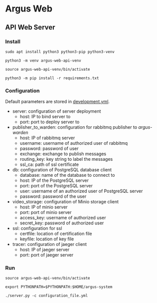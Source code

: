 # Argus Web

## API Web Server

### Install

```shell
sudo apt install python3 python3-pip python3-venv

python3 -m venv argus-web-api-venv

source argus-web-api-venv/bin/activate

python3 -m pip install -r requirements.txt
```

### Configuration

Default parameters are stored in [development.yml](development.yml).

- server: configuration of server deployment
  - host: IP to bind server to
  - port: port to deploy server to
- publisher_to_warden: configuration for rabbitmq publisher to *argus-warden*
  - host: IP of rabbitmq server
  - username: username of authorized user of rabbitmq
  - password: password of user
  - exchange: exchange to publish messages
  - routing_key: key string to label the messages
  - ssl_ca: path of ssl certificate
- db: configuration of PostgreSQL database client
  - database: name of the database to connect to
  - host: IP of the PostgreSQL server
  - port: port of the PostgreSQL server
  - user: username of an authorized user of PostgreSQL server
  - password: password of the user
- video_storage: configuration of Minio storage client
  - host: IP of minio server
  - port: port of minio server
  - access_key: username of authorized user
  - secret_key: password of authorized user
- ssl: configuration for ssl 
  - certfile: location of certification file
  - keyfile: location of key file
- tracer: configuration of jaeger client
  - host: IP of jaeger server
  - port: port of jaeger server

### Run

```shell
source argus-web-api-venv/bin/activate

export PYTHONPATH=$PYTHONPATH:$HOME/argus-system

./server.py -c configuration_file.yml
```